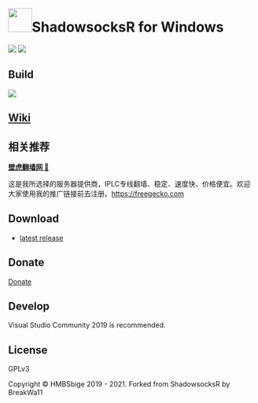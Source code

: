 <img src="shadowsocks-csharp/Resources/ssw128.png" width="48"/>ShadowsocksR for Windows
=======================

[![](https://img.shields.io/badge/Channel-blue?label=Telegram&logo=telegram)](https://t.me/ShadowsocksR_Windows)
[![](https://img.shields.io/badge/Group-green?label=Telegram&logo=telegram)](https://t.me/joinchat/Gn-Aa0-j4HcpdBaW-Iv8Sw)

## Build

[![](https://github.com/HMBSbige/ShadowsocksR-Windows/workflows/CI/badge.svg)](https://github.com/HMBSbige/ShadowsocksR-Windows/actions)

## [Wiki](https://github.com/HMBSbige/ShadowsocksR-Windows/wiki)

## 相关推荐

[**壁虎翻墙网 :100:**](https://freegecko.com)

这是我所选择的服务器提供商，IPLC专线翻墙、稳定、速度快、价格便宜。欢迎大家使用我的推广链接前去注册。https://freegecko.com

## Download

* [latest release]

## Donate
[Donate](./pic/wechat.jpg)

## Develop

Visual Studio Community 2019 is recommended.

## License

GPLv3

Copyright © HMBSbige 2019 - 2021. Forked from ShadowsocksR by BreakWa11

[latest release]: https://github.com/HMBSbige/ShadowsocksR-Windows/releases
